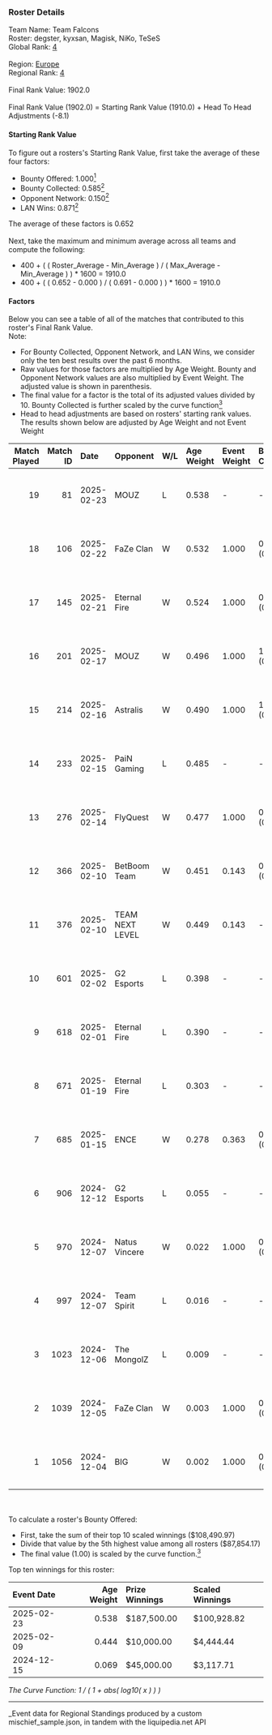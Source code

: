 ### Roster Details<br />
Team Name: Team Falcons<br />
Roster: degster, kyxsan, Magisk, NiKo, TeSeS<br />
Global Rank: [4](../../standings_global_2025_06_02.md)<br />
<br />
Region: [Europe]( ../../standings_europe_2025_06_02.md)<br />
Regional Rank: [4]( ../../standings_europe_2025_06_02.md)<br />
<br />
Final Rank Value:  1902.0<br />
<br />
Final Rank Value (1902.0) = Starting Rank Value (1910.0) + Head To Head Adjustments (-8.1)<br />

#### Starting Rank Value<br />
To figure out a rosters's Starting Rank Value, first take the average of these four factors:<br />
- Bounty Offered: 1.000[<sup>1</sup>](#table2)
- Bounty Collected: 0.585[<sup>2</sup>](#table1)
- Opponent Network: 0.150[<sup>2</sup>](#table1)
- LAN Wins: 0.871[<sup>2</sup>](#table1)

The average of these factors is 0.652<br />
<br />
Next, take the maximum and minimum average across all teams and compute the following:<br />
- 400 + ( ( Roster_Average - Min_Average ) / ( Max_Average - Min_Average ) ) * 1600 = 1910.0
- 400 + ( ( 0.652 - 0.000 ) / ( 0.691 - 0.000 ) ) * 1600 = 1910.0


#### Factors<br />
Below you can see a table of all of the matches that contributed to this roster's Final Rank Value.<br />
Note:<br />

- For Bounty Collected, Opponent Network, and LAN Wins, we consider only the ten best results over the past 6 months.
- Raw values for those factors are multiplied by Age Weight. Bounty and Opponent Network values are also multiplied by Event Weight. The adjusted value is shown in parenthesis.
- The final value for a factor is the total of its adjusted values divided by 10. Bounty Collected is further scaled by the curve function[<sup>3</sup>](#curveFunction)
- Head to head adjustments are based on rosters' starting rank values. The results shown below are adjusted by Age Weight and not Event Weight
<span id="table1"></span><br />


| Match Played | Match ID | Date       | Opponent        | W/L | Age Weight | Event Weight | Bounty Collected | Opponent Network | LAN Wins  | H2H Adj. | Roster                                |
| -: | -: | :- | :- | :- | :- | :- | :- | :- | :- | -: | :- |
|           19 |       81 | 2025-02-23 | MOUZ            | L   | 0.538      | -            | -                | -                | -         |    -7.20 | degster, kyxsan, Magisk, NiKo, TeSeS  |
|           18 |      106 | 2025-02-22 | FaZe Clan       | W   | 0.532      | 1.000        | 0.792 (0.421)    | 0.483 (0.257)    | 1 (0.532) |     8.35 | degster, kyxsan, Magisk, NiKo, TeSeS  |
|           17 |      145 | 2025-02-21 | Eternal Fire    | W   | 0.524      | 1.000        | 0.927 (0.486)    | 0.724 (0.379)    | 1 (0.524) |     9.32 | degster, kyxsan, Magisk, NiKo, TeSeS  |
|           16 |      201 | 2025-02-17 | MOUZ            | W   | 0.496      | 1.000        | 1.000 (0.496)    | 0.567 (0.282)    | 1 (0.496) |     9.35 | degster, kyxsan, Magisk, NiKo, TeSeS  |
|           15 |      214 | 2025-02-16 | Astralis        | W   | 0.490      | 1.000        | 1.000 (0.490)    | 1.000 (0.490)    | 1 (0.490) |     8.23 | degster, kyxsan, Magisk, NiKo, TeSeS  |
|           14 |      233 | 2025-02-15 | PaiN Gaming     | L   | 0.485      | -            | -                | -                | -         |   -12.73 | degster, kyxsan, Magisk, NiKo, TeSeS  |
|           13 |      276 | 2025-02-14 | FlyQuest        | W   | 0.477      | 1.000        | 0.089 (0.043)    | 0.049 (0.023)    | 1 (0.477) |     0.04 | degster, kyxsan, Magisk, NiKo, TeSeS  |
|           12 |      366 | 2025-02-10 | BetBoom Team    | W   | 0.451      | 0.143        | 0.100 (0.006)    | 0.350 (0.023)    | 0 (0.000) |     0.06 | degster, kyxsan, Magisk, NiKo, TeSeS  |
|           11 |      376 | 2025-02-10 | TEAM NEXT LEVEL | W   | 0.449      | 0.143        | -                | 0.159 (0.010)    | 0 (0.000) |     0.01 | degster, kyxsan, Magisk, NiKo, TeSeS  |
|           10 |      601 | 2025-02-02 | G2 Esports      | L   | 0.398      | -            | -                | -                | -         |   -12.26 | degster, kyxsan, Magisk, NiKo, TeSeS  |
|            9 |      618 | 2025-02-01 | Eternal Fire    | L   | 0.390      | -            | -                | -                | -         |    -5.17 | degster, kyxsan, Magisk, NiKo, TeSeS  |
|            8 |      671 | 2025-01-19 | Eternal Fire    | L   | 0.303      | -            | -                | -                | -         |    -4.10 | degster, kyxsan, Magisk, NiKo, TeSeS  |
|            7 |      685 | 2025-01-15 | ENCE            | W   | 0.278      | 0.363        | 0.032 (0.003)    | 0.268 (0.027)    | -         |     0.01 | degster, kyxsan, Magisk, NiKo, TeSeS  |
|            6 |      906 | 2024-12-12 | G2 Esports      | L   | 0.055      | -            | -                | -                | -         |    -1.70 | degster, kyxsan, NertZ, sjuush, TeSeS |
|            5 |      970 | 2024-12-07 | Natus Vincere   | W   | 0.022      | 1.000        | 0.510 (0.011)    | 0.390 (0.008)    | 1 (0.022) |     0.06 | degster, kyxsan, NertZ, sjuush, TeSeS |
|            4 |      997 | 2024-12-07 | Team Spirit     | L   | 0.016      | -            | -                | -                | -         |    -0.21 | degster, kyxsan, NertZ, sjuush, TeSeS |
|            3 |     1023 | 2024-12-06 | The MongolZ     | L   | 0.009      | -            | -                | -                | -         |    -0.18 | degster, kyxsan, NertZ, sjuush, TeSeS |
|            2 |     1039 | 2024-12-05 | FaZe Clan       | W   | 0.003      | 1.000        | 0.792 (0.003)    | 0.483 (0.002)    | 1 (0.003) |     0.05 | degster, kyxsan, NertZ, sjuush, TeSeS |
|            1 |     1056 | 2024-12-04 | BIG             | W   | 0.002      | 1.000        | 0.295 (0.000)    | -                | 1 (0.002) |     0.00 | degster, kyxsan, NertZ, sjuush, TeSeS |

<br />
<span id="table2"></span><br />
To calculate a roster's Bounty Offered:<br />

- First, take the sum of their top 10 scaled winnings ($108,490.97)
- Divide that value by the 5th highest value among all rosters ($87,854.17)
- The final value (1.00) is scaled by the curve function.[<sup>3</sup>](#curveFunction)

Top ten winnings for this roster:<br />

| Event Date | Age Weight | Prize Winnings | Scaled Winnings |
| :- | -: | :- | :- |
| 2025-02-23 |      0.538 | $187,500.00    | $100,928.82     |
| 2025-02-09 |      0.444 | $10,000.00     | $4,444.44       |
| 2024-12-15 |      0.069 | $45,000.00     | $3,117.71       |


<span id="curveFunction"></span>_The Curve Function: 1 / ( 1 + abs( log10( x ) ) )_<br />

---
_Event data for Regional Standings produced by a custom mischief_sample.json, in tandem with the liquipedia.net API<br />
